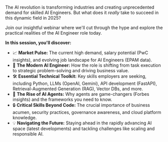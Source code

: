 The AI revolution is transforming industries and creating unprecedented demand for skilled AI Engineers. But what does it *really* take to succeed in this dynamic field in 2025?

Join our insightful webinar where we'll cut through the hype and explore the practical realities of the AI Engineer role today.

**In this session, you'll discover:**

*   📈 **Market Pulse:** The current high demand, salary potential (PwC insights), and evolving job landscape for AI Engineers (EPAM data).
*   🧠 **The Modern AI Engineer:** How the role is shifting from task execution to strategic problem-solving and driving business value.
*   🛠️ **Essential Technical Toolkit:** Key skills employers are seeking, including Python, LLMs (OpenAI, Gemini), API development (FastAPI), Retrieval-Augmented Generation (RAG), Vector DBs, and more.
*   🤖 **The Rise of AI Agents:** Why agents are game-changers (Forbes insights) and the frameworks you need to know.
*   🔒 **Critical Skills Beyond Code:** The crucial importance of business acumen, security practices, governance awareness, and cloud platform knowledge.
*   💡 **Navigating the Future:** Staying ahead in the rapidly advancing AI space (latest developments) and tackling challenges like scaling and responsible AI.